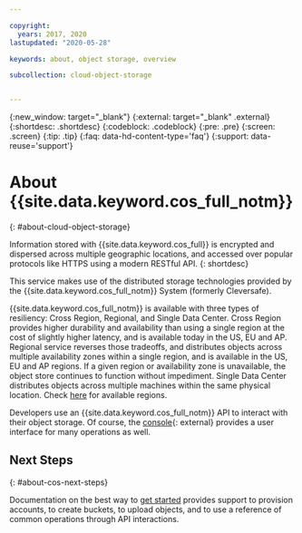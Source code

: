 ```yaml
---

copyright:
  years: 2017, 2020
lastupdated: "2020-05-28"

keywords: about, object storage, overview

subcollection: cloud-object-storage


---
```

{:new_window: target="_blank"}
{:external: target="_blank" .external}
{:shortdesc: .shortdesc}
{:codeblock: .codeblock}
{:pre: .pre}
{:screen: .screen}
{:tip: .tip}
{:faq: data-hd-content-type='faq'}
{:support: data-reuse='support'}

# About {{site.data.keyword.cos_full_notm}}
{: #about-cloud-object-storage}

Information stored with {{site.data.keyword.cos_full}} is encrypted and dispersed across multiple geographic locations, and accessed over popular protocols like HTTPS using a modern RESTful API. 
{: shortdesc}

This service makes use of the distributed storage technologies provided by the {{site.data.keyword.cos_full_notm}} System (formerly Cleversafe).

{{site.data.keyword.cos_full_notm}} is available with three types of resiliency: Cross Region, Regional, and Single Data Center.  Cross Region provides higher durability and availability than using a single region at the cost of slightly higher latency, and is available today in the US, EU and AP. Regional service reverses those tradeoffs, and distributes objects across multiple availability zones within a single region, and is available in the US, EU and AP regions. If a given region or availability zone is unavailable, the object store continues to function without impediment.  Single Data Center distributes objects across multiple machines within the same physical location. Check [here](/docs/cloud-object-storage?topic=cloud-object-storage-endpoints) for available regions.

Developers use an {{site.data.keyword.cos_full_notm}} API to interact with their object storage. Of course, the [console](https://cloud.ibm.com/){: external} provides a user interface for many operations as well. 

## Next Steps
{: #about-cos-next-steps}

Documentation on the best way to [get started](/docs/cloud-object-storage?topic=cloud-object-storage-getting-started) provides support to provision accounts, to create buckets, to upload objects, and to use a reference of common operations through API interactions.


